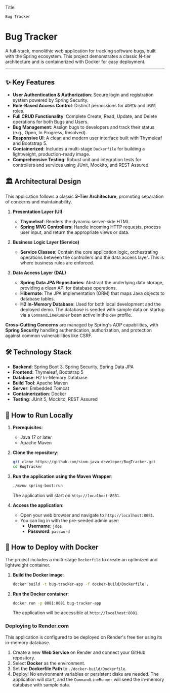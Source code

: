 Title:
    
    Bug Tracker
# Bug Tracker

A full-stack, monolithic web application for tracking software bugs, built with the Spring ecosystem. This project demonstrates a classic N-tier architecture and is containerized with Docker for easy deployment.

---

## ✨ Key Features

- **User Authentication & Authorization**: Secure login and registration system powered by Spring Security.
- **Role-Based Access Control**: Distinct permissions for `ADMIN` and `USER` roles.
- **Full CRUD Functionality**: Complete Create, Read, Update, and Delete operations for both Bugs and Users.
- **Bug Management**: Assign bugs to developers and track their status (e.g., Open, In Progress, Resolved).
- **Responsive UI**: A clean and modern user interface built with Thymeleaf and Bootstrap 5.
- **Containerized**: Includes a multi-stage `Dockerfile` for building a lightweight, production-ready image.
- **Comprehensive Testing**: Robust unit and integration tests for controllers and services using JUnit, Mockito, and REST Assured.

## 🏛️ Architectural Design

This application follows a classic **3-Tier Architecture**, promoting separation of concerns and maintainability.

1.  **Presentation Layer (UI)**
    -   **Thymeleaf**: Renders the dynamic server-side HTML.
    -   **Spring MVC Controllers**: Handle incoming HTTP requests, process user input, and return the appropriate views or data.

2.  **Business Logic Layer (Service)**
    -   **Service Classes**: Contain the core application logic, orchestrating operations between the controllers and the data access layer. This is where business rules are enforced.

3.  **Data Access Layer (DAL)**
    -   **Spring Data JPA Repositories**: Abstract the underlying data storage, providing a clean API for database operations.
    -   **Hibernate**: The JPA implementation (ORM) that maps Java objects to database tables.
    -   **H2 In-Memory Database**: Used for both local development and the deployed demo. The database is seeded with sample data on startup via a `CommandLineRunner` bean active in the `dev` profile.

**Cross-Cutting Concerns** are managed by Spring's AOP capabilities, with **Spring Security** handling authentication, authorization, and protection against common vulnerabilities like CSRF.

## 🛠️ Technology Stack

- **Backend**: Spring Boot 3, Spring Security, Spring Data JPA
- **Frontend**: Thymeleaf, Bootstrap 5
- **Database**: H2 In-Memory Database
- **Build Tool**: Apache Maven
- **Server**: Embedded Tomcat
- **Containerization**: Docker
- **Testing**: JUnit 5, Mockito, REST Assured

## 🚀 How to Run Locally

1.  **Prerequisites**:
    - Java 17 or later
    - Apache Maven

2.  **Clone the repository**:
    ```bash
    git clone https://github.com/sium-java-developer/BugTracker.git
    cd BugTracker
    ```

3.  **Run the application using the Maven Wrapper**:
    ```bash
    ./mvnw spring-boot:run
    ```
    The application will start on `http://localhost:8081`.

4.  **Access the application**:
    - Open your web browser and navigate to `http://localhost:8081`.
    - You can log in with the pre-seeded admin user:
      - **Username**: `jdoe`
      - **Password**: `password`
 
## 🐳 How to Deploy with Docker

The project includes a multi-stage `Dockerfile` to create an optimized and lightweight container.

1.  **Build the Docker image**:
    ```bash
    docker build -t bug-tracker-app -f docker-build/Dockerfile .
    ```

2.  **Run the Docker container**:
    ```bash
    docker run -p 8081:8081 bug-tracker-app
    ```
    The application will be accessible at `http://localhost:8081`.

### Deploying to Render.com

This application is configured to be deployed on Render's free tier using its in-memory database.

1.  Create a new **Web Service** on Render and connect your GitHub repository.
2.  Select **Docker** as the environment.
3.  Set the **Dockerfile Path** to `./docker-build/Dockerfile`.
4.  Deploy! No environment variables or persistent disks are needed. The application will start, and the `CommandLineRunner` will seed the in-memory database with sample data.
